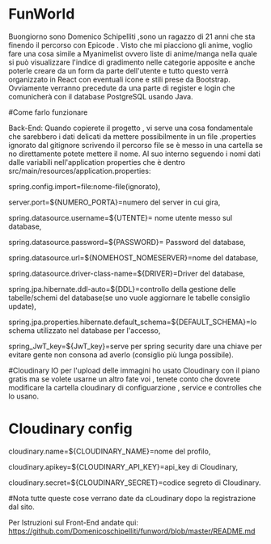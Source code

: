 # FunWorld

Buongiorno sono Domenico Schipelliti ,sono un ragazzo di 21 anni che sta finendo il percorso con Epicode . Visto che mi piacciono gli anime, voglio fare una cosa simile a Myanimelist ovvero liste di anime/manga  nella quale si può visualizzare l'indice di gradimento nelle categorie apposite e anche poterle creare da un form da parte dell'utente e tutto questo verrà organizzato in React con eventuali icone e stili prese da Bootstrap. Ovviamente verranno precedute da una parte di register e login che comunicherà con il database PostgreSQL usando Java.

#Come farlo funzionare

Back-End:
Quando copierete il progetto , vi serve una cosa fondamentale che sarebbero i dati delicati da mettere possibilmente in un file .properties ignorato dal gitignore scrivendo il percorso file se è messo in una cartella se no direttamente potete mettere il nome. Al suo interno seguendo i nomi dati dalle variabili nell'application properties che è dentro src/main/resources/application.properties:

spring.config.import=file:nome-file(ignorato),

server.port=${NUMERO_PORTA}=numero del server in cui gira,

spring.datasource.username=${UTENTE}= nome utente messo sul database, 

spring.datasource.password=${PASSWORD}= Password del database,

spring.datasource.url=${NOMEHOST_NOMESERVER}=nome del database,

spring.datasource.driver-class-name=${DRIVER}=Driver del database,

spring.jpa.hibernate.ddl-auto=${DDL}=controllo della gestione delle tabelle/schemi del database(se uno vuole aggiornare le tabelle consiglio update),

spring.jpa.properties.hibernate.default_schema=${DEFAULT_SCHEMA}=lo schema utilizzato nel database per l'accesso,

spring_JwT_key=${JwT_key}=serve per spring security dare una chiave per evitare gente non consona ad averlo (consiglio più lunga possibile).

#Cloudinary
IO per l'upload delle immagini ho usato Cloudinary con il piano gratis ma se volete usarne un altro fate voi , tenete conto che dovrete modificare la cartella cloudinary di configuarzione , service e controlles che lo usano.
# Cloudinary config
cloudinary.name=${CLOUDINARY_NAME}=nome del profilo, 

cloudinary.apikey=${CLOUDINARY_API_KEY}=api_key di Cloudinary,

cloudinary.secret=${CLOUDINARY_SECRET}=codice segreto di Cloudinary.

#Nota tutte queste cose verrano date da cLoudinary dopo la registrazione dal sito.

Per Istruzioni sul Front-End andate qui:
https://github.com/Domenicoschipelliti/funword/blob/master/README.md








